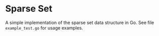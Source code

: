 # Sparse Set

A simple implementation of the sparse set data structure in Go. See file 
`example_test.go` for usage examples.
